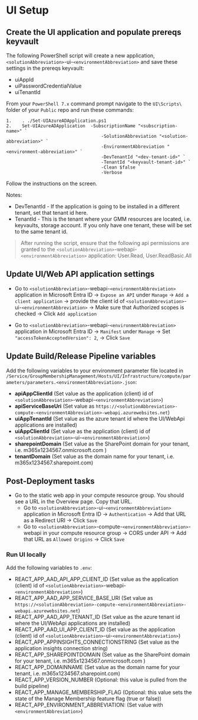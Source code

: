# UI Setup

## Create the UI application and populate prereqs keyvault

The following PowerShell script will create a new application, `<solutionAbbreviation>`-ui-`<environmentAbbreviation>` and save these settings in the prereqs keyvault:

-   uiAppId
-   uiPasswordCredentialValue
-   uiTenantId

From your `PowerShell 7.x` command prompt navigate to the `UI\Scripts\` folder of your `Public` repo and run these commands:

    1.    . ./Set-UIAzureADApplication.ps1
    2.    Set-UIAzureADApplication	-SubscriptionName "<subscription-name>" `
                                        -SolutionAbbreviation "<solution-abbreviation>" `
                                        -EnvironmentAbbreviation "<environment-abbreviation>" `
                                        -DevTenantId "<dev-tenant-id>" `
                                        -TenantId "<keyvault-tenant-id>" `
                                        -Clean $false `
                                        -Verbose
Follow the instructions on the screen.

Notes:
- DevTenantId <app-tenant-id> - If the application is going to be installed in a different tenant, set that tenant id here.
- TenantId <keyvault-tenant-id> - This is the tenant where your GMM resources are located, i.e. keyvaults, storage account. If you only have one tenant, these will be set to the same tenant id.

> After running the script, ensure that the following api permissions are granted to the `<solutionAbbreviation>`-webapi-`<environmentAbbreviation>` application: User.Read, User.ReadBasic.All

## Update UI/Web API application settings

- Go to `<solutionAbbreviation>`-webapi-`<environmentAbbreviation>` application in Microsoft Entra ID -> `Expose an API` under `Manage` -> `Add a client application` -> provide the client id of `<solutionAbbreviation>`-ui-`<environmentAbbreviation>` -> Make sure that Authorized scopes is checked -> Click `Add application`

- Go to `<solutionAbbreviation>`-webapi-`<environmentAbbreviation>` application in Microsoft Entra ID -> `Manifest` under `Manage` -> Set `"accessTokenAcceptedVersion": 2`, -> Click `Save`

## Update Build/Release Pipeline variables

Add the following variables to your environment parameter file located in `/Service/GroupMembershipManagement/Hosts/UI/Infrastructure/compute/parameters/parameters.<environmentAbbreviation>.json`:

- **apiAppClientId** (Set value as the application (client) id of `<solutionAbbreviation>`-webapi-`<environmentAbbreviation>`)
- **apiServiceBaseUri** (Set value as `https://<solutionAbbreviation>-compute-<environmentAbbreviation>-webapi.azurewebsites.net`)
- **uiAppTenantId** (Set value as the azure tenant id where the UI/WebApi applications are installed)
- **uiAppClientId** (Set value as the application (client) id of `<solutionAbbreviation>`-ui-`<environmentAbbreviation>`)
- **sharepointDomain** (Set value as the SharePoint domain for your tenant, i.e. m365x1234567.onmicrosoft.com )
- **tenantDomain** (Set value as the domain name for your tenant, i.e. m365x1234567.sharepoint.com)

## Post-Deployment tasks

* Go to the static web app in your compute resource group. You should see a URL in the Overview page. Copy that URL.
    * Go to `<solutionAbbreviation>`-ui-`<environmentAbbreviation>` application in Microsoft Entra ID -> `Authentication` -> Add that URL as a Redirect URI -> Click `Save`
    * Go to `<solutionAbbreviation>`-compute-`<environmentAbbreviation>`-webapi in your compute resource group -> CORS under API -> Add that URL as `Allowed Origins` -> Click `Save`

### Run UI locally

Add the following variables to `.env`:

- REACT_APP_AAD_API_APP_CLIENT_ID (Set value as the application (client) id of `<solutionAbbreviation>`-webapi-`<environmentAbbreviation>`)
- REACT_APP_AAD_APP_SERVICE_BASE_URI (Set value as `https://<solutionAbbreviation>-compute-<environmentAbbreviation>-webapi.azurewebsites.net`)
- REACT_APP_AAD_APP_TENANT_ID (Set value as the azure tenant id where the UI/WebApi applications are installed)
- REACT_APP_AAD_UI_APP_CLIENT_ID (Set value as the application (client) id of `<solutionAbbreviation>`-ui-`<environmentAbbreviation>`)
- REACT_APP_APPINSIGHTS_CONNECTIONSTRING (Set value as the application insights connection string)
- REACT_APP_SHAREPOINTDOMAIN (Set value as the SharePoint domain for your tenant, i.e. m365x1234567.onmicrosoft.com )
- REACT_APP_DOMAINNAME (Set value as the domain name for your tenant, i.e. m365x1234567.sharepoint.com)
- REACT_APP_VERSION_NUMBER (Optional: this value is pulled from the build pipeline)
- REACT_APP_MANAGE_MEMBERSHIP_FLAG (Optional: this value sets the state of the Manage Membership feature flag (true or false))
- REACT_APP_ENVIRONMENT_ABBREVIATION: (Set value with `<environmentAbbreviation>`)
